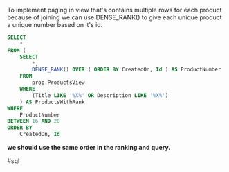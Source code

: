 To implement paging in view that's contains multiple rows for each product because of joining we can use DENSE_RANK() to give each unique product a unique number based on it's id.
``` sql
SELECT 
	* 
FROM (
	SELECT 
		*,
		DENSE_RANK() OVER ( ORDER BY CreatedOn, Id ) AS ProductNumber
	FROM 
		prop.ProductsView
	WHERE 
		(Title LIKE '%X%' OR Description LIKE '%X%')
	) AS ProductsWithRank
WHERE 
	ProductNumber
BETWEEN 16 AND 20
ORDER BY 
	CreatedOn, Id
```
**we should use the same order in the ranking and query.**

#sql